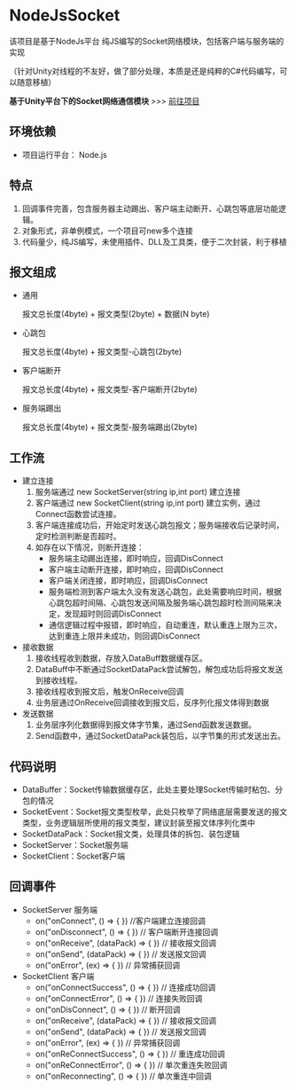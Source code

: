 # NodeJsSocket
该项目是基于NodeJs平台 纯JS编写的Socket网络模块，包括客户端与服务端的实现 

（针对Unity对线程的不友好，做了部分处理，本质是还是纯粹的C#代码编写，可以随意移植）

**基于Unity平台下的Socket网络通信模块** >>> [前往项目](https://github.com/GrayGuardian/UnitySocket)

## 环境依赖 

- 项目运行平台： Node.js

## 特点
1. 回调事件完善，包含服务器主动踢出、客户端主动断开、心跳包等底层功能逻辑。 
2. 对象形式，非单例模式，一个项目可new多个连接
3. 代码量少，纯JS编写，未使用插件、DLL及工具类，便于二次封装，利于移植
## 报文组成
- 通用

	报文总长度(4byte) + 报文类型(2byte) + 数据(N byte)

- 心跳包 

	报文总长度(4byte) + 报文类型-心跳包(2byte)

- 客户端断开
	
	报文总长度(4byte) + 报文类型-客户端断开(2byte)

- 服务端踢出
	
	报文总长度(4byte) + 报文类型-服务端踢出(2byte)

## 工作流
- 建立连接
	1. 服务端通过 new SocketServer(string ip,int port) 建立连接
	2. 客户端通过 new SocketClient(string ip,int port) 建立实例，通过Connect函数尝试连接。
	3. 客户端连接成功后，开始定时发送心跳包报文；服务端接收后记录时间，定时检测判断是否超时。 
	4. 如存在以下情况，则断开连接：
		- 服务端主动踢出连接，即时响应，回调DisConnect
		- 客户端主动断开连接，即时响应，回调DisConnect
		- 客户端关闭连接，即时响应，回调DisConnect
		- 服务端检测到客户端太久没有发送心跳包，此处需要响应时间，根据心跳包超时间隔、心跳包发送间隔及服务端心跳包超时检测间隔来决定，发现超时则回调DisConnect
		- 通信逻辑过程中报错，即时响应，自动重连，默认重连上限为三次，达到重连上限并未成功，则回调DisConnect
- 接收数据 
	1. 接收线程收到数据，存放入DataBuff数据缓存区。
	2. DataBuff中不断通过SocketDataPack尝试解包，解包成功后将报文发送到接收线程。
	3. 接收线程收到报文后，触发OnReceive回调
	4. 业务层通过OnReceive回调接收到报文后，反序列化报文体得到数据
- 发送数据
	1. 业务层序列化数据得到报文体字节集，通过Send函数发送数据。
	2. Send函数中，通过SocketDataPack装包后，以字节集的形式发送出去。 

## 代码说明 
- DataBuffer：Socket传输数据缓存区，此处主要处理Socket传输时粘包、分包的情况
- SocketEvent：Socket报文类型枚举，此处只枚举了网络底层需要发送的报文类型，业务逻辑层所使用的报文类型，建议封装至报文体序列化类中
- SocketDataPack：Socket报文类，处理具体的拆包、装包逻辑
- SocketServer：Socket服务端
- SocketClient：Socket客户端

## 回调事件
- SocketServer	服务端
	- on("onConnect", () => { })	//客户端建立连接回调
	- on("onDisconnect", () => { })	// 客户端断开连接回调
	- on("onReceive", (dataPack) => { })	// 接收报文回调
	- on("onSend", (dataPack) => { })	// 发送报文回调
	- on("onError", (ex) => { })	// 异常捕获回调
- SocketClient	客户端
	- on("onConnectSuccess", () => { })	// 连接成功回调
	- on("onConnectError", () => { })	// 连接失败回调
	- on("onDisConnect", () => { })	// 断开回调
	- on("onReceive", (dataPack) => { })	// 接收报文回调
	- on("onSend", (dataPack) => { })	// 发送报文回调
	- on("onError", (ex) => { })	// 异常捕获回调
	- on("onReConnectSuccess", () => { })	// 重连成功回调
	- on("onReConnectError", () => { })	// 单次重连失败回调
	- on("onReconnecting", () => { })	// 单次重连中回调